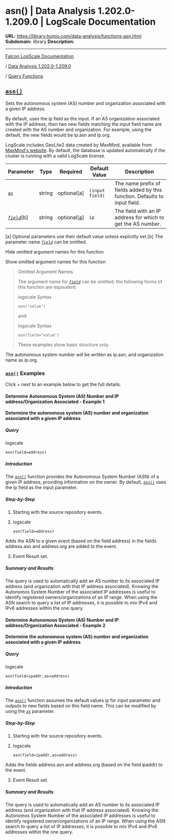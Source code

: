 # asn() | Data Analysis 1.202.0-1.209.0 | LogScale Documentation

**URL:** https://library.humio.com/data-analysis/functions-asn.html
**Subdomain:** library
**Description:** 

---

[Falcon LogScale Documentation](https://library.humio.com)

/ [Data Analysis 1.202.0-1.209.0](data-analysis-docs.html)

/ [Query Functions](functions.html)

## [`asn()`](functions-asn.html "asn\(\)")

Sets the autonomous system (AS) number and organization associated with a given IP address. 

By default, uses the ip field as the input. If an AS organization associated with the IP address, then two new fields matching the input field name are created with the AS number and organization. For example, using the default, the new fields would be ip.asn and ip.org. 

LogScale includes GeoLite2 data created by MaxMind, available from [MaxMind's website](https://www.maxmind.com/en/home). By default, the database is updated automatically if the cluster is running with a valid LogScale license. 

Parameter| Type| Required| Default Value| Description  
---|---|---|---|---  
[ _`as`_](functions-asn.html#query-functions-asn-as)|  string| optional[a] | `(input field)`|  The name prefix of fields added by this function. Defaults to input field.   
[_`field`_](functions-asn.html#query-functions-asn-field)[b]| string| optional[[a]](functions-asn.html#ftn.table-functions-asn-optparamfn) | `ip`|  The field with an IP address for which to get the AS number.   
[a] Optional parameters use their default value unless explicitly set.[b] The parameter name [_`field`_](functions-asn.html#query-functions-asn-field) can be omitted.  
  
Hide omitted argument names for this function

Show omitted argument names for this function

> Omitted Argument Names
> 
> The argument name for [_`field`_](functions-asn.html#query-functions-asn-field) can be omitted; the following forms of this function are equivalent:
> 
> logscale Syntax
>     
>     
>     asn("value")
> 
> and:
> 
> logscale Syntax
>     
>     
>     asn(field="value")
> 
> These examples show basic structure only.

The autonomous system number will be written as ip.asn, and organization name as ip.org. 

### [`asn()`](functions-asn.html "asn\(\)") Examples

Click + next to an example below to get the full details.

#### Determine Autonomous System (AS) Number and IP address/Organization Associated - Example 1

**Determine the autonomous system (AS) number and organization associated with a given IP address**

##### Query

logscale
    
    
    asn(field=address)

##### Introduction

The [`asn()`](functions-asn.html "asn\(\)") function provides the Autonomous System Number (ASN) of a given IP address, providing information on the owner. By default, [`asn()`](functions-asn.html "asn\(\)") uses the ip field as the input parameter. 

##### Step-by-Step

  1. Starting with the source repository events.

  2. logscale
         
         asn(field=address)

Adds the ASN to a given event (based on the field address) in the fields address.asn and address.org are added to the event. 

  3. Event Result set.




##### Summary and Results

The query is used to automatically add an AS number to its associated IP address (and organization with that IP address associated). Knowing the Autonomos System Number of the associated IP addresses is useful to identify registered owners/organizations of an IP range. When using the ASN search to query a list of IP addresses, it is possible to mix IPv4 and IPv6 addresses within the one query. 

#### Determine Autonomous System (AS) Number and IP address/Organization Associated - Example 2

**Determine the autonomous system (AS) number and organization associated with a given IP address**

##### Query

logscale
    
    
    asn(field=ipaddr,as=address)

##### Introduction

The [`asn()`](functions-asn.html "asn\(\)") function assumes the default values ip for input parameter and outputs to new fields based on this field name. This can be modified by using the [_`as`_](functions-asn.html#query-functions-asn-as) parameter. 

##### Step-by-Step

  1. Starting with the source repository events.

  2. logscale
         
         asn(field=ipaddr,as=address)

Adds the fields address.asn and address.org (based on the field ipaddr) to the event. 

  3. Event Result set.




##### Summary and Results

The query is used to automatically add an AS number to its associated IP address (and organization with that IP address associated). Knowing the Autonomos System Number of the associated IP addresses is useful to identify registered owner/organizations of an IP range. When using the ASN search to query a list of IP addresses, it is possible to mix IPv4 and IPv6 addresses within the one query.

